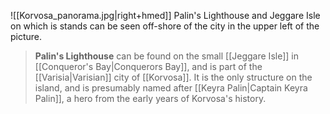 ![[Korvosa_panorama.jpg|right+hmed]] 
 Palin's Lighthouse and Jeggare Isle on which is stands can be seen off-shore of the city in the upper left of the picture.
> **Palin's Lighthouse** can be found on the small [[Jeggare Isle]] in [[Conqueror's Bay|Conquerors Bay]], and is part of the [[Varisia|Varisian]] city of [[Korvosa]]. It is the only structure on the island, and is presumably named after [[Keyra Palin|Captain Keyra Palin]], a hero from the early years of Korvosa's history.








